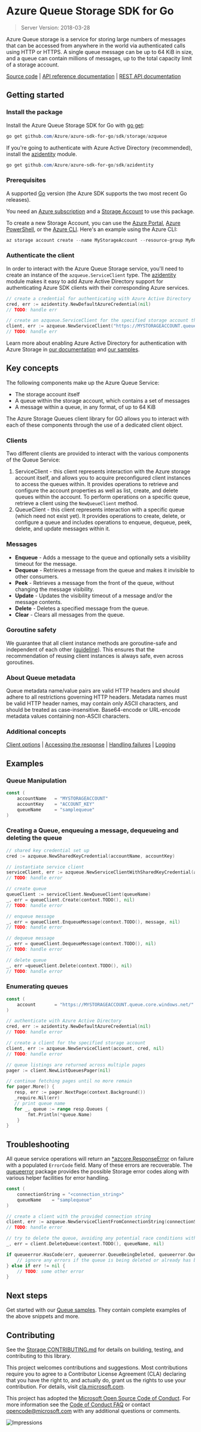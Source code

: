 # Azure Queue Storage SDK for Go

> Server Version: 2018-03-28

Azure Queue storage is a service for storing large numbers of messages that can be accessed from anywhere in 
the world via authenticated calls using HTTP or HTTPS. 
A single queue message can be up to 64 KiB in size, and a queue can contain millions of messages, 
up to the total capacity limit of a storage account.

[Source code][source] | [API reference documentation][docs] | [REST API documentation][rest_docs]

## Getting started

### Install the package

Install the Azure Queue Storage SDK for Go with [go get][goget]:

```Powershell
go get github.com/Azure/azure-sdk-for-go/sdk/storage/azqueue
```

If you're going to authenticate with Azure Active Directory (recommended), install the [azidentity][azidentity] module.
```Powershell
go get github.com/Azure/azure-sdk-for-go/sdk/azidentity
```

### Prerequisites

A supported [Go][godevdl] version (the Azure SDK supports the two most recent Go releases).

You need an [Azure subscription][azure_sub] and a
[Storage Account][storage_account_docs] to use this package.

To create a new Storage Account, you can use the [Azure Portal][storage_account_create_portal],
[Azure PowerShell][storage_account_create_ps], or the [Azure CLI][storage_account_create_cli].
Here's an example using the Azure CLI:

```Powershell
az storage account create --name MyStorageAccount --resource-group MyResourceGroup --location westus --sku Standard_LRS
```

### Authenticate the client

In order to interact with the Azure Queue Storage service, you'll need to create an instance of the `azqueue.ServiceClient` type.  The [azidentity][azidentity] module makes it easy to add Azure Active Directory support for authenticating Azure SDK clients with their corresponding Azure services.

```go
// create a credential for authenticating with Azure Active Directory
cred, err := azidentity.NewDefaultAzureCredential(nil)
// TODO: handle err

// create an azqueue.ServiceClient for the specified storage account that uses the above credential
client, err := azqueue.NewServiceClient("https://MYSTORAGEACCOUNT.queue.core.windows.net/", cred, nil)
// TODO: handle err
```

Learn more about enabling Azure Active Directory for authentication with Azure Storage in [our documentation][storage_ad] and [our samples](#next-steps).

## Key concepts
The following components make up the Azure Queue Service:
* The storage account itself
* A queue within the storage account, which contains a set of messages
* A message within a queue, in any format, of up to 64 KiB

The Azure Storage Queues client library for GO allows you to interact with each of these components through the
use of a dedicated client object.

### Clients
Two different clients are provided to interact with the various components of the Queue Service:
1. ServiceClient -
   this client represents interaction with the Azure storage account itself, and allows you to acquire preconfigured
   client instances to access the queues within. It provides operations to retrieve and configure the account
   properties as well as list, create, and delete queues within the account. To perform operations on a specific queue,
   retrieve a client using the `NewQueueClient` method.
2. QueueClient -
   this client represents interaction with a specific queue (which need not exist yet). It provides operations to
   create, delete, or configure a queue and includes operations to enqueue, dequeue, peek, delete, and update messages
   within it.

### Messages
* **Enqueue** - Adds a message to the queue and optionally sets a visibility timeout for the message.
* **Dequeue** - Retrieves a message from the queue and makes it invisible to other consumers.
* **Peek** - Retrieves a message from the front of the queue, without changing the message visibility.
* **Update** - Updates the visibility timeout of a message and/or the message contents.
* **Delete** - Deletes a specified message from the queue.
* **Clear** - Clears all messages from the queue.

### Goroutine safety
We guarantee that all client instance methods are goroutine-safe and independent of each other ([guideline](https://azure.github.io/azure-sdk/golang_introduction.html#thread-safety)). This ensures that the recommendation of reusing client instances is always safe, even across goroutines.

### About Queue metadata
Queue metadata name/value pairs are valid HTTP headers and should adhere to all restrictions governing HTTP headers. Metadata names must be valid HTTP header names, may contain only ASCII characters, and should be treated as case-insensitive. Base64-encode or URL-encode metadata values containing non-ASCII characters.

### Additional concepts
<!-- CLIENT COMMON BAR -->
[Client options](https://pkg.go.dev/github.com/Azure/azure-sdk-for-go/sdk/azcore/policy#ClientOptions) |
[Accessing the response](https://pkg.go.dev/github.com/Azure/azure-sdk-for-go/sdk/azcore/runtime#WithCaptureResponse) |
[Handling failures](https://pkg.go.dev/github.com/Azure/azure-sdk-for-go/sdk/azcore#ResponseError) |
[Logging](https://pkg.go.dev/github.com/Azure/azure-sdk-for-go/sdk/azcore/log)
<!-- CLIENT COMMON BAR -->

## Examples

### Queue Manipulation

```go
const (
	accountName   = "MYSTORAGEACCOUNT"
	accountKey    = "ACCOUNT_KEY"
	queueName     = "samplequeue"
)
```

### Creating a Queue, enqueuing a message, dequeueing and deleting the queue

```go
// shared key credential set up
cred := azqueue.NewSharedKeyCredential(accountName, accountKey)

// instantiate service client
serviceClient, err := azqueue.NewServiceClientWithSharedKeyCredential(account, cred, nil)
// TODO: handle error

// create queue
queueClient := serviceClient.NewQueueClient(queueName)
_, err = queueClient.Create(context.TODO(), nil)
// TODO: handle error

// enqueue message
_, err = queueClient.EnqueueMessage(context.TODO(), message, nil)
// TODO: handle error

// dequeue message
_, err = queueClient.DequeueMessage(context.TODO(), nil)
// TODO: handle error

// delete queue
_, err =queueClient.Delete(context.TODO(), nil)
// TODO: handle error
```

### Enumerating queues

```go
const (
	account       = "https://MYSTORAGEACCOUNT.queue.core.windows.net/"
)

// authenticate with Azure Active Directory
cred, err := azidentity.NewDefaultAzureCredential(nil)
// TODO: handle error

// create a client for the specified storage account
client, err := azqueue.NewServiceClient(account, cred, nil)
// TODO: handle error

// queue listings are returned across multiple pages
pager := client.NewListQueuesPager(nil)

// continue fetching pages until no more remain
for pager.More() {
   resp, err := pager.NextPage(context.Background())
   _require.Nil(err)
   // print queue name
   for _, queue := range resp.Queues {
		fmt.Println(*queue.Name)
	}
}
```

## Troubleshooting

All queue service operations will return an
[*azcore.ResponseError][azcore_response_error] on failure with a
populated `ErrorCode` field. Many of these errors are recoverable.
The [queueerror][queue_error] package provides the possible Storage error codes
along with various helper facilities for error handling.

```go
const (
	connectionString = "<connection_string>"
	queueName    = "samplequeue"
)

// create a client with the provided connection string
client, err := azqueue.NewServiceClientFromConnectionString(connectionString, nil)
// TODO: handle error

// try to delete the queue, avoiding any potential race conditions with an in-progress or completed deletion
_, err = client.DeleteQueue(context.TODO(), queueName, nil)

if queueerror.HasCode(err, queueerror.QueueBeingDeleted, queueerror.QueueNotFound) {
	// ignore any errors if the queue is being deleted or already has been deleted
} else if err != nil {
	// TODO: some other error
}
```

## Next steps

Get started with our [Queue samples][samples].  They contain complete examples of the above snippets and more.

## Contributing

See the [Storage CONTRIBUTING.md][storage_contrib] for details on building,
testing, and contributing to this library.

This project welcomes contributions and suggestions.  Most contributions require
you to agree to a Contributor License Agreement (CLA) declaring that you have
the right to, and actually do, grant us the rights to use your contribution. For
details, visit [cla.microsoft.com][cla].

This project has adopted the [Microsoft Open Source Code of Conduct][coc].
For more information see the [Code of Conduct FAQ][coc_faq]
or contact [opencode@microsoft.com][coc_contact] with any
additional questions or comments.

![Impressions](https://azure-sdk-impressions.azurewebsites.net/api/impressions/azure-sdk-for-go%2Fsdk%2Fstorage%2Fazblob%2FREADME.png)

<!-- LINKS -->
[source]: https://github.com/Azure/azure-sdk-for-go/tree/main/sdk/storage/azqueue
[docs]: https://pkg.go.dev/github.com/Azure/azure-sdk-for-go/sdk/storage/azqueue
[rest_docs]: https://learn.microsoft.com/en-us/rest/api/storageservices/queue-service-rest-api
[godevdl]: https://go.dev/dl/
[goget]: https://pkg.go.dev/cmd/go#hdr-Add_dependencies_to_current_module_and_install_them
[storage_account_docs]: https://docs.microsoft.com/azure/storage/common/storage-account-overview
[storage_account_create_ps]: https://docs.microsoft.com/azure/storage/common/storage-quickstart-create-account?tabs=azure-powershell
[storage_account_create_cli]: https://docs.microsoft.com/azure/storage/common/storage-quickstart-create-account?tabs=azure-cli
[storage_account_create_portal]: https://docs.microsoft.com/azure/storage/common/storage-quickstart-create-account?tabs=azure-portal
[azure_cli]: https://docs.microsoft.com/cli/azure
[azure_sub]: https://azure.microsoft.com/free/
[azidentity]: https://pkg.go.dev/github.com/Azure/azure-sdk-for-go/sdk/azidentity
[storage_ad]: https://docs.microsoft.com/azure/storage/common/storage-auth-aad
[azcore_response_error]: https://pkg.go.dev/github.com/Azure/azure-sdk-for-go/sdk/azcore#ResponseError
[samples]: https://github.com/Azure/azure-sdk-for-go/tree/main/sdk/storage/azqueue/samples_test.go
[queue_error]: https://github.com/Azure/azure-sdk-for-go/tree/main/sdk/storage/azqueue/queueerror/error_codes.go
[queue]: https://github.com/Azure/azure-sdk-for-go/tree/main/sdk/storage/azqueue/queue_client.go
[sas]: https://github.com/Azure/azure-sdk-for-go/tree/main/sdk/storage/azqueue/sas
[service]: https://github.com/Azure/azure-sdk-for-go/tree/main/sdk/storage/azqueue/service_client.go
[storage_contrib]: https://github.com/Azure/azure-sdk-for-go/blob/main/CONTRIBUTING.md
[cla]: https://cla.microsoft.com
[coc]: https://opensource.microsoft.com/codeofconduct/
[coc_faq]: https://opensource.microsoft.com/codeofconduct/faq/
[coc_contact]: mailto:opencode@microsoft.com
